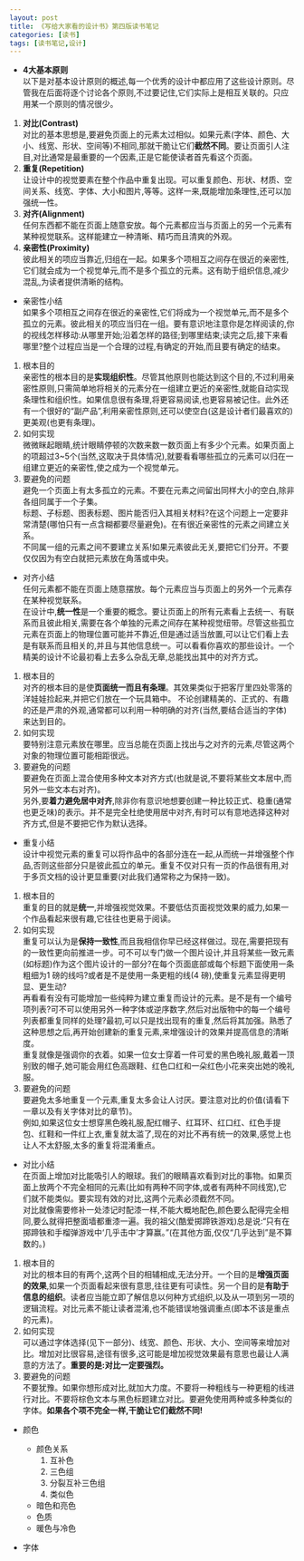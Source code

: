 ```yaml
---
layout: post
title: 《写给大家看的设计书》第四版读书笔记
categories: [读书]
tags: [读书笔记,设计]
---
```


* **4大基本原则**  以下是对基本设计原则的概述,每一个优秀的设计中都应用了这些设计原则。尽管我在后面将逐个讨论各个原则,不过要记住,它们实际上是相互关联的。只应用某一个原则的情况很少。 1. **对比(Contrast)**     对比的基本思想是,要避免页面上的元素太过相似。如果元素(字体、颜色、大小、线宽、形状、空间等)不相同,那就干脆让它们**截然不同**。要让页面引人注目,对比通常是最重要的一个因素,正是它能使读者首先看这个页面。 2. **重复(Repetition)**  让设计中的视觉要素在整个作品中重复出现。可以重复颜色、形状、材质、空间关系、线宽、字体、大小和图片,等等。这样一来,既能增加条理性,还可以加强统一性。 3. **对齐(Alignment)**  任何东西都不能在页面上随意安放。每个元素都应当与页面上的另一个元素有某种视觉联系。这样能建立一种清晰、精巧而且清爽的外观。 4. **亲密性(Proximity)**  彼此相关的项应当靠近,归组在一起。如果多个项相互之间存在很近的亲密性,它们就会成为一个视觉单元,而不是多个孤立的元素。这有助于组织信息,减少混乱,为读者提供清晰的结构。

* 亲密性小结  如果多个项相互之间存在很近的亲密性,它们将成为一个视觉单元,而不是多个孤立的元素。彼此相关的项应当归在一组。要有意识地注意你是怎样阅读的,你的视线怎样移动:从哪里开始;沿着怎样的路径;到哪里结束;读完之后,接下来看哪里?整个过程应当是一个合理的过程,有确定的开始,而且要有确定的结束。 1. 根本目的  亲密性的根本目的是**实现组织性**。尽管其他原则也能达到这个目的,不过利用亲密性原则,只需简单地将相关的元素分在一组建立更近的亲密性,就能自动实现条理性和组织性。如果信息很有条理,将更容易阅读,也更容易被记住。此外还有一个很好的“副产品”,利用亲密性原则,还可以使空白(这是设计者们最喜欢的)更美观(也更有条理)。 2. 如何实现  微微眯起眼睛,统计眼睛停顿的次数来数一数页面上有多少个元素。如果页面上的项超过3~5个(当然,这取决于具体情况),就要看看哪些孤立的元素可以归在一组建立更近的亲密性,使之成为一个视觉单元。 3. 要避免的问题  避免一个页面上有太多孤立的元素。不要在元素之间留出同样大小的空白,除非各组同属于一个子集。  标题、子标题、图表标题、图片能否归入其相关材料?在这个问题上一定要非常清楚(哪怕只有一点含糊都要尽量避免)。在有很近亲密性的元素之间建立关系。  不同属一组的元素之间不要建立关系!如果元素彼此无关,要把它们分开。不要仅仅因为有空白就把元素放在角落或中央。

* 对齐小结  任何元素都不能在页面上随意摆放。每个元素应当与页面上的另外一个元素存在某种视觉联系。  在设计中,**统一性**是一个重要的概念。要让页面上的所有元素看上去统一、有联系而且彼此相关,需要在各个单独的元素之间存在某种视觉纽带。尽管这些孤立元素在页面上的物理位置可能并不靠近,但是通过适当放置,可以让它们看上去是有联系而且相关的,并且与其他信息统一。可以看看你喜欢的那些设计。一个精美的设计不论最初看上去多么杂乱无章,总能找出其中的对齐方式。 1. 根本目的  对齐的根本目的是使**页面统一而且有条理**。其效果类似于把客厅里四处零落的洋娃娃捡起来,并把它们放在一个玩具箱中。不论创建精美的、正式的、有趣的还是严肃的外观,通常都可以利用一种明确的对齐(当然,要结合适当的字体)来达到目的。 2. 如何实现  要特别注意元素放在哪里。应当总能在页面上找出与之对齐的元素,尽管这两个对象的物理位置可能相距很远。 3. 要避免的问题  要避免在页面上混合使用多种文本对齐方式(也就是说,不要将某些文本居中,而另外一些文本右对齐)。  另外,要**着力避免居中对齐**,除非你有意识地想要创建一种比较正式、稳重(通常也更乏味)的表示。并不是完全杜绝使用居中对齐,有时可以有意地选择这种对齐方式,但是不要把它作为默认选择。

* 重复小结  设计中视觉元素的重复可以将作品中的各部分连在一起,从而统一并增强整个作品,否则这些部分只是彼此孤立的单元。重复不仅对只有一页的作品很有用,对于多页文档的设计更显重要(对此我们通常称之为保持一致)。 1. 根本目的  重复的目的就是**统一**,并增强视觉效果。不要低估页面视觉效果的威力,如果一个作品看起来很有趣,它往往也更易于阅读。 2. 如何实现  重复可以认为是**保持一致性**,而且我相信你早已经这样做过。现在,需要把现有的一致性更向前推进一步。可不可以专门做一个图片设计,并且将某些一致元素(如标题)作为这个图片设计的一部分?在每个页面底部或每个标题下面使用一条粗细为1 磅的线吗?或者是不是使用一条更粗的线(4 磅),使重复元素显得更明显、更生动?  再看看有没有可能增加一些纯粹为建立重复而设计的元素。是不是有一个编号项列表?可不可以使用另外一种字体或逆序数字,然后对出版物中的每一个编号列表都重复同样的处理?最初,可以只是找出现有的重复,然后将其加强。熟悉了这种思想之后,再开始创建新的重复元素,来增强设计的效果并提高信息的清晰度。  重复就像是强调你的衣着。如果一位女士穿着一件可爱的黑色晚礼服,戴着一顶别致的帽子,她可能会用红色高跟鞋、红色口红和一朵红色小花来突出她的晚礼服。 4. 要避免的问题  要避免太多地重复一个元素,重复太多会让人讨厌。要注意对比的价值(请看下一章以及有关字体对比的章节)。  例如,如果这位女士想穿黑色晚礼服,配红帽子、红耳环、红口红、红色手提包、红鞋和一件红上衣,重复就太滥了,现在的对比不再有统一的效果,感觉上也让人不太舒服,太多的重复将混淆重点。

* 对比小结  在页面上增加对比能吸引人的眼球。我们的眼睛喜欢看到对比的事物。如果页面上放两个不完全相同的元素(比如有两种不同字体,或者有两种不同线宽),它们就不能类似。要实现有效的对比,这两个元素必须截然不同。  对比就像需要修补一处漆记时配漆一样,不能大概地配色,颜色要么配得完全相同,要么就得把整面墙都重漆一遍。我的祖父(酷爱掷蹄铁游戏)总是说:“只有在掷蹄铁和手榴弹游戏中‘几乎击中’才算赢。”(在其他方面,仅仅“几乎达到”是不算数的。) 1. 根本目的  对比的根本目的有两个,这两个目的相辅相成,无法分开。一个目的是**增强页面的效果**,如果一个页面看起来很有意思,往往更有可读性。另一个目的是**有助于信息的组织**。读者应当能立即了解信息以何种方式组织,以及从一项到另一项的逻辑流程。对比元素不能让读者混淆,也不能错误地强调重点(即本不该是重点的元素)。 2. 如何实现  可以通过字体选择(见下一部分)、线宽、颜色、形状、大小、空间等来增加对比。增加对比很容易,途径有很多,这可能是增加视觉效果最有意思也最让人满意的方法了。**重要的是:对比一定要强烈。** 3. 要避免的问题  不要犹豫。如果你想形成对比,就加大力度。不要将一种粗线与一种更粗的线进行对比。不要将棕色文本与黑色标题建立对比。要避免使用两种或多种类似的字体。**如果各个项不完全一样,干脆让它们截然不同!**

* 颜色
	 * 颜色关系  
		 1. 互补色
		 2. 三色组
		 3. 分裂互补三色组
		 4. 类似色
	 * 暗色和亮色
	 * 色质
	 * 暖色与冷色

* 字体
